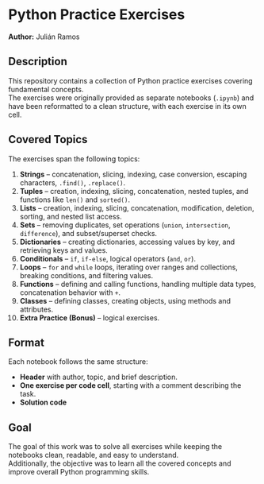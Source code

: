 # Python Practice Exercises

**Author:** Julián Ramos  

## Description  
This repository contains a collection of Python practice exercises covering fundamental concepts.  
The exercises were originally provided as separate notebooks (`.ipynb`) and have been reformatted to a clean structure, with each exercise in its own cell.  


## Covered Topics  
The exercises span the following topics:  

1. **Strings** – concatenation, slicing, indexing, case conversion, escaping characters, `.find()`, `.replace()`.  
2. **Tuples** – creation, indexing, slicing, concatenation, nested tuples, and functions like `len()` and `sorted()`.  
3. **Lists** – creation, indexing, slicing, concatenation, modification, deletion, sorting, and nested list access.  
4. **Sets** – removing duplicates, set operations (`union`, `intersection`, `difference`), and subset/superset checks.  
5. **Dictionaries** – creating dictionaries, accessing values by key, and retrieving keys and values.  
6. **Conditionals** – `if`, `if-else`, logical operators (`and`, `or`).  
7. **Loops** – `for` and `while` loops, iterating over ranges and collections, breaking conditions, and filtering values.  
8. **Functions** – defining and calling functions, handling multiple data types, concatenation behavior with `+`.  
9. **Classes** – defining classes, creating objects, using methods and attributes.  
10. **Extra Practice (Bonus)** – logical exercises.

## Format  
Each notebook follows the same structure:  
- **Header** with author, topic, and brief description.  
- **One exercise per code cell**, starting with a comment describing the task.  
- **Solution code** 

## Goal  
The goal of this work was to solve all exercises while keeping the notebooks clean, readable, and easy to understand.  
Additionally, the objective was to learn all the covered concepts and improve overall Python programming skills.

